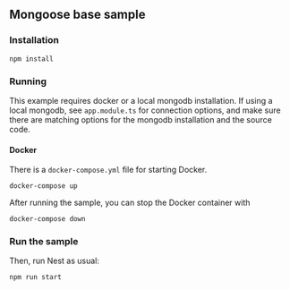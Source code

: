 ## Mongoose base sample

### Installation

`npm install`

### Running

This example requires docker or a local mongodb installation. If using a local mongodb, see `app.module.ts` for connection options, and make sure there are matching options for the mongodb installation and the source code.

#### Docker

There is a `docker-compose.yml` file for starting Docker.

`docker-compose up`

After running the sample, you can stop the Docker container with

`docker-compose down`

### Run the sample

Then, run Nest as usual:

`npm run start`
